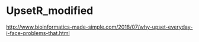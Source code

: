 # UpsetR_modified
http://www.bioinformatics-made-simple.com/2018/07/why-upset-everyday-i-face-problems-that.html
